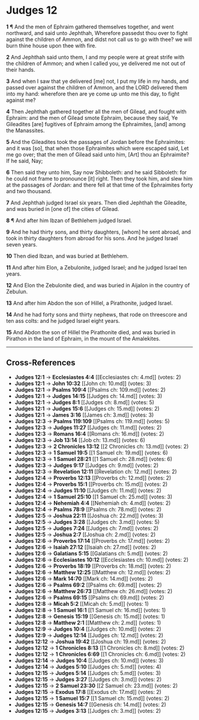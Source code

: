 # Judges 12

**1** ¶ And the men of Ephraim gathered themselves together, and went northward, and said unto Jephthah, Wherefore passedst thou over to fight against the children of Ammon, and didst not call us to go with thee? we will burn thine house upon thee with fire.

**2** And Jephthah said unto them, I and my people were at great strife with the children of Ammon; and when I called you, ye delivered me not out of their hands.

**3** And when I saw that ye delivered [me] not, I put my life in my hands, and passed over against the children of Ammon, and the LORD delivered them into my hand: wherefore then are ye come up unto me this day, to fight against me?

**4** Then Jephthah gathered together all the men of Gilead, and fought with Ephraim: and the men of Gilead smote Ephraim, because they said, Ye Gileadites [are] fugitives of Ephraim among the Ephraimites, [and] among the Manassites.

**5** And the Gileadites took the passages of Jordan before the Ephraimites: and it was [so], that when those Ephraimites which were escaped said, Let me go over; that the men of Gilead said unto him, [Art] thou an Ephraimite? If he said, Nay;

**6** Then said they unto him, Say now Shibboleth: and he said Sibboleth: for he could not frame to pronounce [it] right. Then they took him, and slew him at the passages of Jordan: and there fell at that time of the Ephraimites forty and two thousand.

**7** And Jephthah judged Israel six years. Then died Jephthah the Gileadite, and was buried in [one of] the cities of Gilead.

**8** ¶ And after him Ibzan of Bethlehem judged Israel.

**9** And he had thirty sons, and thirty daughters, [whom] he sent abroad, and took in thirty daughters from abroad for his sons. And he judged Israel seven years.

**10** Then died Ibzan, and was buried at Bethlehem.

**11** And after him Elon, a Zebulonite, judged Israel; and he judged Israel ten years.

**12** And Elon the Zebulonite died, and was buried in Aijalon in the country of Zebulun.

**13** And after him Abdon the son of Hillel, a Pirathonite, judged Israel.

**14** And he had forty sons and thirty nephews, that rode on threescore and ten ass colts: and he judged Israel eight years.

**15** And Abdon the son of Hillel the Pirathonite died, and was buried in Pirathon in the land of Ephraim, in the mount of the Amalekites.

---

## Cross-References

- **Judges 12:1** → **Ecclesiastes 4:4** [[Ecclesiastes ch: 4.md]] (votes: 2)
- **Judges 12:1** → **John 10:32** [[John ch: 10.md]] (votes: 3)
- **Judges 12:1** → **Psalms 109:4** [[Psalms ch: 109.md]] (votes: 2)
- **Judges 12:1** → **Judges 14:15** [[Judges ch: 14.md]] (votes: 3)
- **Judges 12:1** → **Judges 8:1** [[Judges ch: 8.md]] (votes: 5)
- **Judges 12:1** → **Judges 15:6** [[Judges ch: 15.md]] (votes: 2)
- **Judges 12:1** → **James 3:16** [[James ch: 3.md]] (votes: 3)
- **Judges 12:3** → **Psalms 119:109** [[Psalms ch: 119.md]] (votes: 5)
- **Judges 12:3** → **Judges 11:27** [[Judges ch: 11.md]] (votes: 2)
- **Judges 12:3** → **Romans 16:4** [[Romans ch: 16.md]] (votes: 2)
- **Judges 12:3** → **Job 13:14** [[Job ch: 13.md]] (votes: 6)
- **Judges 12:3** → **2 Chronicles 13:12** [[2 Chronicles ch: 13.md]] (votes: 2)
- **Judges 12:3** → **1 Samuel 19:5** [[1 Samuel ch: 19.md]] (votes: 6)
- **Judges 12:3** → **1 Samuel 28:21** [[1 Samuel ch: 28.md]] (votes: 6)
- **Judges 12:3** → **Judges 9:17** [[Judges ch: 9.md]] (votes: 2)
- **Judges 12:3** → **Revelation 12:11** [[Revelation ch: 12.md]] (votes: 2)
- **Judges 12:4** → **Proverbs 12:13** [[Proverbs ch: 12.md]] (votes: 2)
- **Judges 12:4** → **Proverbs 15:1** [[Proverbs ch: 15.md]] (votes: 2)
- **Judges 12:4** → **Judges 11:10** [[Judges ch: 11.md]] (votes: 2)
- **Judges 12:4** → **1 Samuel 25:10** [[1 Samuel ch: 25.md]] (votes: 3)
- **Judges 12:4** → **Nehemiah 4:4** [[Nehemiah ch: 4.md]] (votes: 2)
- **Judges 12:4** → **Psalms 78:9** [[Psalms ch: 78.md]] (votes: 2)
- **Judges 12:5** → **Joshua 22:11** [[Joshua ch: 22.md]] (votes: 3)
- **Judges 12:5** → **Judges 3:28** [[Judges ch: 3.md]] (votes: 5)
- **Judges 12:5** → **Judges 7:24** [[Judges ch: 7.md]] (votes: 2)
- **Judges 12:5** → **Joshua 2:7** [[Joshua ch: 2.md]] (votes: 2)
- **Judges 12:6** → **Proverbs 17:14** [[Proverbs ch: 17.md]] (votes: 2)
- **Judges 12:6** → **Isaiah 27:12** [[Isaiah ch: 27.md]] (votes: 2)
- **Judges 12:6** → **Galatians 5:15** [[Galatians ch: 5.md]] (votes: 2)
- **Judges 12:6** → **Ecclesiastes 10:12** [[Ecclesiastes ch: 10.md]] (votes: 2)
- **Judges 12:6** → **Proverbs 18:19** [[Proverbs ch: 18.md]] (votes: 2)
- **Judges 12:6** → **Matthew 12:25** [[Matthew ch: 12.md]] (votes: 2)
- **Judges 12:6** → **Mark 14:70** [[Mark ch: 14.md]] (votes: 2)
- **Judges 12:6** → **Psalms 69:2** [[Psalms ch: 69.md]] (votes: 2)
- **Judges 12:6** → **Matthew 26:73** [[Matthew ch: 26.md]] (votes: 2)
- **Judges 12:6** → **Psalms 69:15** [[Psalms ch: 69.md]] (votes: 2)
- **Judges 12:8** → **Micah 5:2** [[Micah ch: 5.md]] (votes: 1)
- **Judges 12:8** → **1 Samuel 16:1** [[1 Samuel ch: 16.md]] (votes: 1)
- **Judges 12:8** → **Genesis 15:19** [[Genesis ch: 15.md]] (votes: 1)
- **Judges 12:8** → **Matthew 2:1** [[Matthew ch: 2.md]] (votes: 1)
- **Judges 12:9** → **Judges 10:4** [[Judges ch: 10.md]] (votes: 2)
- **Judges 12:9** → **Judges 12:14** [[Judges ch: 12.md]] (votes: 2)
- **Judges 12:12** → **Joshua 19:42** [[Joshua ch: 19.md]] (votes: 2)
- **Judges 12:12** → **1 Chronicles 8:13** [[1 Chronicles ch: 8.md]] (votes: 2)
- **Judges 12:12** → **1 Chronicles 6:69** [[1 Chronicles ch: 6.md]] (votes: 2)
- **Judges 12:14** → **Judges 10:4** [[Judges ch: 10.md]] (votes: 3)
- **Judges 12:14** → **Judges 5:10** [[Judges ch: 5.md]] (votes: 4)
- **Judges 12:15** → **Judges 5:14** [[Judges ch: 5.md]] (votes: 3)
- **Judges 12:15** → **Judges 3:27** [[Judges ch: 3.md]] (votes: 2)
- **Judges 12:15** → **2 Samuel 23:30** [[2 Samuel ch: 23.md]] (votes: 2)
- **Judges 12:15** → **Exodus 17:8** [[Exodus ch: 17.md]] (votes: 2)
- **Judges 12:15** → **1 Samuel 15:7** [[1 Samuel ch: 15.md]] (votes: 2)
- **Judges 12:15** → **Genesis 14:7** [[Genesis ch: 14.md]] (votes: 2)
- **Judges 12:15** → **Judges 3:13** [[Judges ch: 3.md]] (votes: 2)
